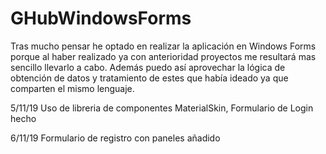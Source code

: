 # GHubWindowsForms
Tras mucho pensar he optado en realizar la aplicación en Windows Forms porque al haber realizado ya con anterioridad proyectos me resultará mas sencillo llevarlo a cabo. Además puedo así aprovechar la lógica de obtención de datos y tratamiento de estes que había ideado ya que comparten el mismo lenguaje.

5/11/19 Uso de libreria de componentes MaterialSkin, Formulario de Login hecho

6/11/19 Formulario de registro con paneles añadido
